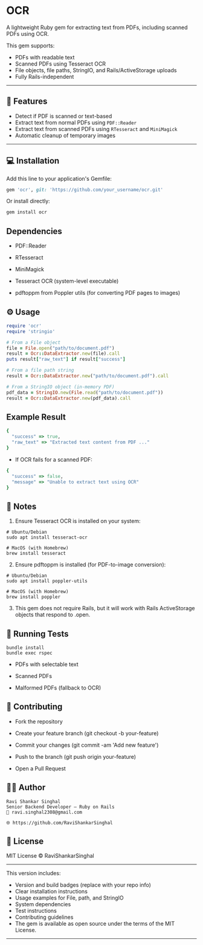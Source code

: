 # OCR

A lightweight Ruby gem for extracting text from PDFs, including scanned PDFs using OCR.

This gem supports:

- PDFs with readable text
- Scanned PDFs using Tesseract OCR
- File objects, file paths, StringIO, and Rails/ActiveStorage uploads
- Fully Rails-independent

---

## 🚀 Features

- Detect if PDF is scanned or text-based
- Extract text from normal PDFs using `PDF::Reader`
- Extract text from scanned PDFs using `RTesseract` and `MiniMagick`
- Automatic cleanup of temporary images

---

## 💻 Installation

Add this line to your application's Gemfile:

```ruby
gem 'ocr', git: 'https://github.com/your_username/ocr.git'
```

Or install directly:
```ruby
gem install ocr
```

## Dependencies
- PDF::Reader

- RTesseract

- MiniMagick

- Tesseract OCR (system-level executable)

- pdftoppm from Poppler utils (for converting PDF pages to images)

## ⚙️ Usage
```ruby
require 'ocr'
require 'stringio'

# From a File object
file = File.open("path/to/document.pdf")
result = Ocr::DataExtractor.new(file).call
puts result["raw_text"] if result["success"]

# From a file path string
result = Ocr::DataExtractor.new("path/to/document.pdf").call

# From a StringIO object (in-memory PDF)
pdf_data = StringIO.new(File.read("path/to/document.pdf"))
result = Ocr::DataExtractor.new(pdf_data).call
```

## Example Result
```ruby
{
  "success" => true,
  "raw_text" => "Extracted text content from PDF ..."
}
```
- If OCR fails for a scanned PDF:
```ruby
{
  "success" => false,
  "message" => "Unable to extract text using OCR"
}
```
## 🔧 Notes
1. Ensure Tesseract OCR is installed on your system:
```
# Ubuntu/Debian
sudo apt install tesseract-ocr

# MacOS (with Homebrew)
brew install tesseract
```
2. Ensure pdftoppm is installed (for PDF-to-image conversion):
```
# Ubuntu/Debian
sudo apt install poppler-utils

# MacOS (with Homebrew)
brew install poppler
```
3. This gem does not require Rails, but it will work with Rails ActiveStorage objects that respond to .open.

## 🧪 Running Tests
```
bundle install
bundle exec rspec
```

- PDFs with selectable text

- Scanned PDFs

- Malformed PDFs (fallback to OCR)

## 📝 Contributing

- Fork the repository

- Create your feature branch (git checkout -b your-feature)

- Commit your changes (git commit -am 'Add new feature')

- Push to the branch (git push origin your-feature)

- Open a Pull Request

## 🧑‍💼 Author
```
Ravi Shankar Singhal
Senior Backend Developer — Ruby on Rails
📧 ravi.singhal2308@gmail.com

🌐 https://github.com/RaviShankarSinghal
```

## 📝 License

MIT License © RaviShankarSinghal


---

This version includes:

- Version and build badges (replace with your repo info)  
- Clear installation instructions  
- Usage examples for File, path, and StringIO  
- System dependencies  
- Test instructions  
- Contributing guidelines  
- The gem is available as open source under the terms of the MIT License.
---

